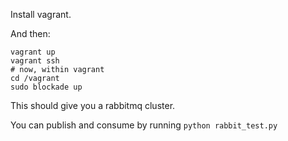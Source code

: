Install vagrant.

And then:

```
vagrant up
vagrant ssh
# now, within vagrant
cd /vagrant
sudo blockade up
```


This should give you a rabbitmq cluster.

You can publish and consume by running `python rabbit_test.py`